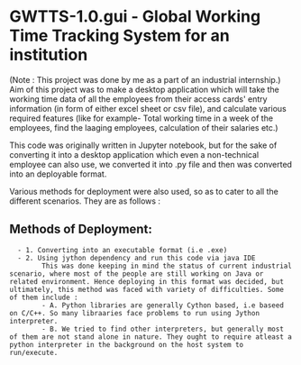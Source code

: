 # GWTTS-1.0.gui - Global Working Time Tracking System for an institution

(Note : This project was done by me as a part of an industrial internship.) 
Aim of this project was to make a desktop application which will take the working time data of all the employees from their access cards' entry information (in form of either excel sheet or csv file), and calculate various required features (like for example- Total working time in a week of the employees, find the laaging employees, calculation of their salaries etc.)

This code was originally written in Jupyter notebook, but for the sake of converting it into a desktop application which even a non-technical employee can also use, we converted it into .py file and then was converted into an deployable format. 

Various methods for deployment were also used, so as to cater to all the different scenarios. They are as follows :

## Methods of Deployment:

      - 1. Converting into an executable format (i.e .exe)
      - 2. Using jython dependency and run this code via java IDE 
            This was done keeping in mind the status of current industrial scenario, where most of the people are still working on Java or related environment. Hence deploying in this format was decided, but ultimately, this method was faced with variety of difficulties. Some of them include :
            - A. Python libraries are generally Cython based, i.e baseed on C/C++. So many libraaries face problems to run using Jython interpreter.
            - B. We tried to find other interpreters, but generally most of them are not stand alone in nature. They ought to require atleast a python interpreter in the background on the host system to run/execute.



